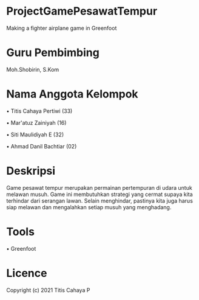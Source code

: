 # ProjectGamePesawatTempur
Making a fighter airplane game in Greenfoot

# Guru Pembimbing
Moh.Shobirin, S.Kom

# Nama Anggota Kelompok

• Titis Cahaya Pertiwi (33)

• Mar'atuz Zainiyah (16)

• Siti Maulidiyah E (32)

• Ahmad Danil Bachtiar (02)

# Deskripsi
Game pesawat tempur merupakan permainan pertempuran di udara untuk melawan musuh. Game ini membutuhkan strategi yang cermat supaya kita terhindar dari serangan lawan. Selain menghindar, pastinya kita juga harus siap melawan dan mengalahkan setiap musuh yang menghadang.

# Tools
• Greenfoot

# Licence
Copyright (c) 2021 Titis Cahaya P


